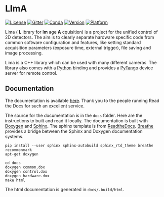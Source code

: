 # LImA

[![License](https://img.shields.io/github/license/esrf-bliss/lima.svg?style=flat)](https://opensource.org/licenses/GPL-3.0)
[![Gitter](https://img.shields.io/gitter/room/esrf-bliss/lima.svg?style=flat)](https://gitter.im/esrf-bliss/LImA)
[![Conda](https://img.shields.io/conda/dn/esrf-bcu/lima-core.svg?style=flat)](https://anaconda.org/esrf-bcu)
[![Version](https://img.shields.io/conda/vn/esrf-bcu/lima-core.svg?style=flat)](https://anaconda.org/esrf-bcu)
[![Platform](https://img.shields.io/conda/pn/esrf-bcu/lima-core.svg?style=flat)](https://anaconda.org/esrf-bcu)

Lima ( **L** ibrary for **Im** age **A** cquisition) is a project for the unified control of 2D detectors. The aim is to clearly separate hardware specific code from common software configuration and features, like setting standard acquisition parameters (exposure time, external trigger), file saving and image processing.

Lima is a C++ library which can be used with many different cameras. The library also comes with a [Python](http://python.org) binding and provides a [PyTango](http://pytango.readthedocs.io/en/stable/) device server for remote control.

## Documentation

The documentation is available [here](http://lima1.readthedocs.io/). Thank you to the people running Read the Docs for such an excellent service.

The source for the documentation is in the `docs` folder. Here are the instructions to built and read it locally. The documentation is built with [Doxygen](http://www.doxygen.org/) and [Sphinx](http://www.sphinx-doc.org). The sphinx template is from [ReadtheDocs](https://docs.readthedocs.io). [Breathe](https://breathe.readthedocs.io) provides a bridge between the Sphinx and Doxygen documentation systems.

    pip install --user sphinx sphinx-autobuild sphinx_rtd_theme breathe recommonmark
    apt-get doxygen

    cd docs  
    doxygen common.dox
    doxygen control.dox
    doxygen hardware.dox
    make html

The html documentation is generated in `docs/.build/html`.
